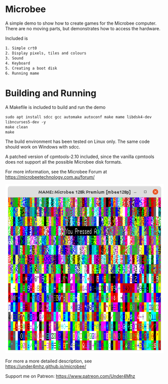 # Microbee
A simple demo to show how to create games for the Microbee computer. There are no moving parts, but demonstrates how to access the hardware.

Included is

    1. Simple crt0
    2. Display pixels, tiles and colours
    3. Sound
    4. Keyboard
    5. Creating a boot disk
    6. Running mame

# Building and Running
A Makefile is included to build and run the demo

    sudo apt install sdcc gcc automake autoconf make mame libdsk4-dev libncurses5-dev -y
    make clean
    make

The build environment has been tested on Linux only. The same code should work on Windows with sdcc.

A patched version of cpmtools-2.10 included, since the vanilla cpmtools does not support all the possible Microbee disk formats.

For more information, see the Microbee Forum at https://microbeetechnology.com.au/forum/

![Screen Shot](microbee.png "Demo Screen Shot")

For more a more detailed description, see https://under4mhz.github.io/microbee/

Support me on Patreon: https://www.patreon.com/Under4Mhz

